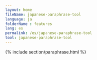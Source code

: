 ```yaml
---
layout: home
fileName: japanese-paraphrase-tool
language: ja
folderName : features
lang: es
permalink: /es/japanese-paraphrase-tool
tool: japanese-paraphrase-tool
---
```

{% include section/paraphrase.html %}
